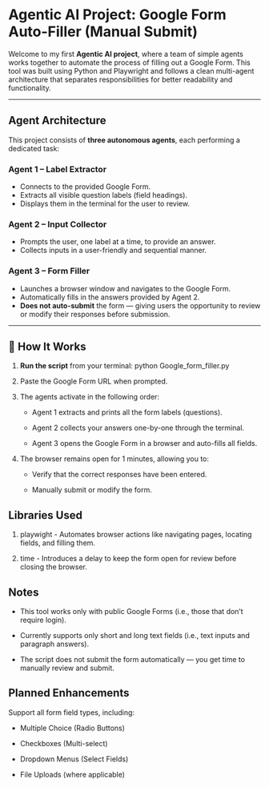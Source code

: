 #  Agentic AI Project: Google Form Auto-Filler (Manual Submit)

Welcome to my first **Agentic AI project**, where a team of simple agents works together to automate the process of filling out a Google Form. This tool was built using Python and Playwright and follows a clean multi-agent architecture that separates responsibilities for better readability and functionality.

---

## Agent Architecture

This project consists of **three autonomous agents**, each performing a dedicated task:

###  Agent 1 – Label Extractor
- Connects to the provided Google Form.
- Extracts all visible question labels (field headings).
- Displays them in the terminal for the user to review.

###  Agent 2 – Input Collector
- Prompts the user, one label at a time, to provide an answer.
- Collects inputs in a user-friendly and sequential manner.

###  Agent 3 – Form Filler
- Launches a browser window and navigates to the Google Form.
- Automatically fills in the answers provided by Agent 2.
- **Does not auto-submit** the form — giving users the opportunity to review or modify their responses before submission.

---

## 🚀 How It Works

1. **Run the script** from your terminal:
   python Google_form_filler.py

2. Paste the Google Form URL when prompted.

3. The agents activate in the following order:

    -  Agent 1 extracts and prints all the form labels (questions).

    -  Agent 2 collects your answers one-by-one through the terminal.

    -  Agent 3 opens the Google Form in a browser and auto-fills all fields.

4. The browser remains open for 1 minutes, allowing you to:

    - Verify that the correct responses have been entered.

    - Manually submit or modify the form.

##  Libraries Used
1. playwight - Automates browser actions like navigating pages, locating fields, and filling them.

2. time - Introduces a delay to keep the form open for review before closing the browser.

## Notes

- This tool works only with public Google Forms (i.e., those that don’t require login).

- Currently supports only short and long text fields (i.e., text inputs and paragraph answers).

- The script does not submit the form automatically — you get time to manually review and submit.

## Planned Enhancements

Support all form field types, including:

  - Multiple Choice (Radio Buttons)

  - Checkboxes (Multi-select)

  - Dropdown Menus (Select Fields)

  - File Uploads (where applicable)

